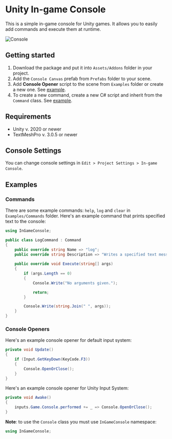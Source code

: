 # Unity In-game Console

This is a simple in-game console for Unity games. It allows you to easily add commands and execute them at runtime.

![Console](https://i.imgur.com/HrkDYqB.png)

## Getting started

1. Download the package and put it into `Assets/Addons` folder in your project.
2. Add the `Console Canvas` prefab from `Prefabs` folder to your scene.
3. Add **Console Opener** script to the scene from `Examples` folder or create a new one.  See [example](#console-openers).
4. To create a new command, create a new C# script and inherit from the `Command` class. See [example](#commands).

## Requirements

- Unity v. 2020 or newer
- TextMeshPro v. 3.0.5 or newer

## Console Settings

You can change console settings in `Edit > Project Settings > In-game Console`.

## Examples

### Commands

There are some example commands: `help`, `log` and `clear` in `Examples/Commands` folder. Here's an example command that prints specified text to the console:

```csharp
using InGameConsole;

public class LogCommand : Command
{
    public override string Name => "log";
    public override string Description => "Writes a specified text message in the console";
    
    public override void Execute(string[] args)
    {
        if (args.Length == 0)
        {
            Console.Write("No arguments given.");

            return;
        }

        Console.Write(string.Join(" ", args));
    }
}
```

### Console Openers

Here's an example console opener for default input system:

```csharp
private void Update()
{
    if (Input.GetKeyDown(KeyCode.F3))
    {
        Console.OpenOrClose();   
    }
}
```

Here's an example console opener for Unity Input System:

```csharp
private void Awake()
{
    inputs.Game.Console.performed += _ => Console.OpenOrClose();
}
```

**Note**: to use the `Console` class you must use `InGameConsole` namespace:
```csharp
using InGameConsole;
```
